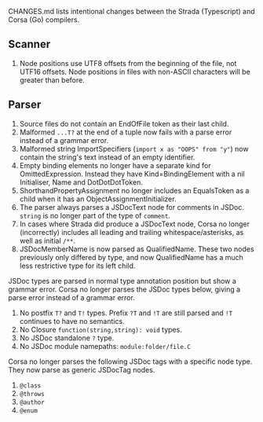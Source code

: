 CHANGES.md lists intentional changes between the Strada (Typescript) and Corsa (Go) compilers.

## Scanner

1. Node positions use UTF8 offsets from the beginning of the file, not UTF16 offsets. Node positions in files with non-ASCII characters will be greater than before.

## Parser

1. Source files do not contain an EndOfFile token as their last child.
2. Malformed `...T?` at the end of a tuple now fails with a parse error instead of a grammar error.
3. Malformed string ImportSpecifiers (`import x as "OOPS" from "y"`) now contain the string's text instead of an empty identifier.
4. Empty binding elements no longer have a separate kind for OmittedExpression. Instead they have Kind=BindingElement with a nil Initialiser, Name and DotDotDotToken.
5. ShorthandPropertyAssignment no longer includes an EqualsToken as a child when it has an ObjectAssignmentInitializer.
6. The parser always parses a JSDocText node for comments in JSDoc. `string` is no longer part of the type of `comment`.
7. In cases where Strada did produce a JSDocText node, Corsa no longer (incorrectly) includes all leading and trailing whitespace/asterisks, as well as initial `/**`.
8. JSDocMemberName is now parsed as QualifiedName. These two nodes previously only differed by type, and now QualifiedName has a much less restrictive type for its left child.

JSDoc types are parsed in normal type annotation position but show a grammar error. Corsa no longer parses the JSDoc types below, giving a parse error instead of a grammar error.

1. No postfix `T?` and `T!` types. Prefix `?T` and `!T` are still parsed and `!T` continues to have no semantics.
2. No Closure `function(string,string): void` types.
3. No JSDoc standalone `?` type.
4. No JSDoc module namepaths: `module:folder/file.C`

Corsa no longer parses the following JSDoc tags with a specific node type. They now parse as generic JSDocTag nodes.

1. `@class`
2. `@throws`
3. `@author`
4. `@enum`
